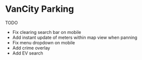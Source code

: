 # VanCity Parking

TODO
- Fix clearing search bar on mobile
- Add instant update of meters within map view when panning
- Fix menu dropdown on mobile
- Add crime overlay
- Add EV search

